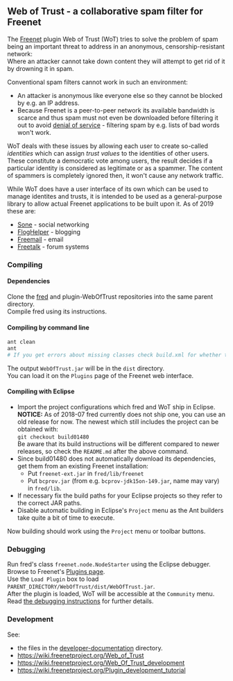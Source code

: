 ## Web of Trust - a collaborative spam filter for Freenet

The [Freenet](https://freenetproject.org) plugin Web of Trust (WoT) tries to solve the problem of
spam being an important threat to address in an anonymous, censorship-resistant network:  
Where an attacker cannot take down content they will attempt to get rid of it by drowning it in
spam.

Conventional spam filters cannot work in such an environment:
- An attacker is anonymous like everyone else so they cannot be blocked by e.g. an IP address.
- Because Freenet is a peer-to-peer network its available bandwidth is scarce and thus spam must
  not even be downloaded before filtering it out to avoid
  [denial of service](https://en.wikipedia.org/wiki/Denial-of-service_attack) - filtering spam by
  e.g. lists of bad words won't work.

WoT deals with these issues by allowing each user to create so-called _identities_ which can assign
_trust values_ to the identities of other users.  
These constitute a democratic vote among users, the result decides if a particular identity is
considered as legitimate or as a spammer. The content of spammers is completely ignored then, it
won't cause any network traffic.

While WoT does have a user interface of its own which can be used to manage identites and trusts,
it is intended to be used as a general-purpose library to allow actual Freenet applications to
be built upon it. As of 2019 these are:
- [Sone](https://github.com/Bombe/Sone) - social networking
- [FlogHelper](https://github.com/freenet/plugin-FlogHelper) - blogging
- [Freemail](https://github.com/freenet/plugin-Freemail) - email
- [Freetalk](https://github.com/freenet/plugin-Freetalk) - forum systems

### Compiling

#### Dependencies

Clone the [fred](https://github.com/freenet/fred) and plugin-WebOfTrust repositories into the same
parent directory.  
Compile fred using its instructions.

#### Compiling by command line

```bash
ant clean
ant
# If you get errors about missing classes check build.xml for whether the JAR locations are correct.
```

The output `WebOfTrust.jar` will be in the `dist` directory.  
You can load it on the `Plugins` page of the Freenet web interface.  

#### Compiling with Eclipse

* Import the project configurations which fred and WoT ship in Eclipse.  
  **NOTICE:** As of 2018-07 fred currently does not ship one, you can use an old release for now.
  The newest which still includes the project can be obtained with:  
  	`git checkout build01480`  
  Be aware that its build instructions will be different compared to newer releases, so check the
  `README.md` after the above command.
* Since build01480 does not automatically download its dependencies, get them from an existing
  Freenet installation:
  * Put `freenet-ext.jar` in `fred/lib/freenet`
  * Put `bcprov.jar` (from e.g. `bcprov-jdk15on-149.jar`, name may vary) in `fred/lib`.
* If necessary fix the build paths for your Eclipse projects so they refer to the correct JAR paths.
* Disable automatic building in Eclipse's `Project` menu as the Ant builders take quite a bit of time to execute.

Now building should work using the `Project` menu or toolbar buttons.

### Debugging

Run fred's class `freenet.node.NodeStarter` using the Eclipse debugger.  
Browse to Freenet's [Plugins page](http://127.0.0.1:8888/plugins/).  
Use the `Load Plugin` box to load `PARENT_DIRECTORY/WebOfTrust/dist/WebOfTrust.jar`.  
After the plugin is loaded, WoT will be accessible at the `Community` menu.  
Read [the debugging instructions](developer-documentation/Debugging.txt) for further details.

### Development

See:
- the files in the [developer-documentation](developer-documentation) directory.
- https://wiki.freenetproject.org/Web_of_Trust
- https://wiki.freenetproject.org/Web_Of_Trust_development
- https://wiki.freenetproject.org/Plugin_development_tutorial
